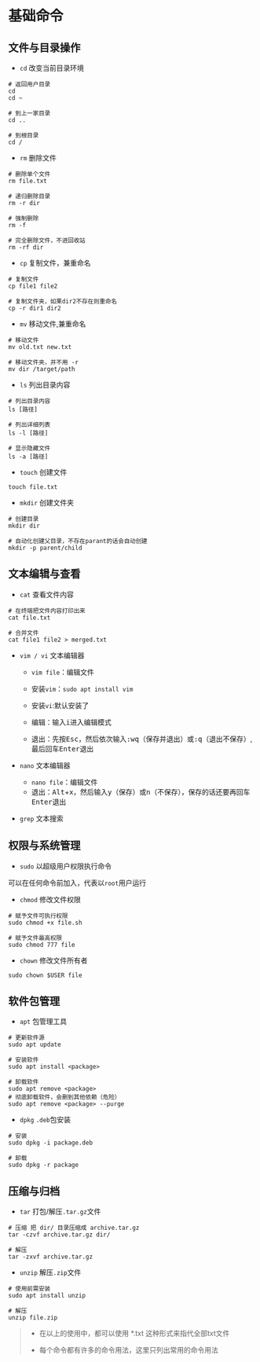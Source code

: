 # 基础命令

## 文件与目录操作

- `cd`	改变当前目录环境

```terminal
# 返回用户目录
cd 
cd ~

# 到上一家目录
cd ..

# 到根目录
cd /

```



- `rm`	删除文件

```terminal
# 删除单个文件
rm file.txt

# 递归删除目录
rm -r dir

# 强制删除
rm -f

# 完全删除文件，不进回收站
rm -rf dir 

```



- `cp`	复制文件，兼重命名

```terminal
# 复制文件
cp file1 file2

# 复制文件夹，如果dir2不存在则重命名
cp -r dir1 dir2

```




- `mv`	移动文件,兼重命名

```terminal
# 移动文件
mv old.txt new.txt

# 移动文件夹，并不用 -r
mv dir /target/path

```




- `ls`	列出目录内容

```terminal
# 列出目录内容
ls [路径]

# 列出详细列表
ls -l [路径]

# 显示隐藏文件
ls -a [路径]

```



- `touch`	创建文件

```terminal
touch file.txt

```



- `mkdir`	创建文件夹

```terminal
# 创建目录
mkdir dir

# 自动化创建父目录，不存在parant的话会自动创建
mkdir -p parent/child

```



##  文本编辑与查看

- `cat`	查看文件内容

```terminal
# 在终端把文件内容打印出来
cat file.txt

# 合并文件
cat file1 file2 > merged.txt 

```



- `vim / vi`	文本编辑器

  - `vim file`：编辑文件

  - 安装`vim`：`sudo apt install vim` 

  - 安装`vi`:默认安装了

  - 编辑：输入<kbd>i</kbd>进入编辑模式

  - 退出：先按<kbd>Esc</kbd>，然后依次输入<kbd>:wq</kbd>（保存并退出）或<kbd>:q</kbd>（退出不保存）,最后回车<kbd>Enter</kbd>退出

    


- `nano`	文本编辑器
  - `nano file`：编辑文件
  - 退出：<kbd>Alt</kbd>+<kbd>x</kbd>，然后输入<kbd>y</kbd>（保存）或<kbd>n</kbd>（不保存），保存的话还要再回车<kbd>Enter</kbd>退出

- `grep` 	文本搜索



## 权限与系统管理

- `sudo`	以超级用户权限执行命令

可以在任何命令前加入，代表以`root`用户运行

- `chmod`	修改文件权限

```terminal
# 赋予文件可执行权限
sudo chmod +x file.sh

# 赋予文件最高权限
sudo chmod 777 file
```

- `chown`	修改文件所有者

```terminal
sudo chown $USER file
```

## 软件包管理

- `apt`	包管理工具

```terminal
# 更新软件源
sudo apt update

# 安装软件
sudo apt install <package>

# 卸载软件
sudo apt remove <package>
# 彻底卸载软件，会删到其他依赖（危险）
sudo apt remove <package> --purge
```

- `dpkg`	`.deb`包安装

```terminal
# 安装
sudo dpkg -i package.deb

# 卸载
sudo dpkg -r package
```

## 压缩与归档

- `tar`	打包/解压`.tar.gz`文件

```terminal
# 压缩 把 dir/ 目录压缩成 archive.tar.gz
tar -czvf archive.tar.gz dir/

# 解压
tar -zxvf archive.tar.gz
```

- `unzip`	解压`.zip`文件

```terminal
# 使用前需安装
sudo apt install unzip

# 解压
unzip file.zip
```



> - 在以上的使用中，都可以使用  \*.txt 这种形式来指代全部txt文件
>
> - 每个命令都有许多的命令用法，这里只列出常用的命令用法